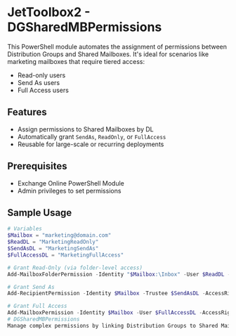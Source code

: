 # JetToolbox2 - DGSharedMBPermissions

This PowerShell module automates the assignment of permissions between Distribution Groups and Shared Mailboxes. It's ideal for scenarios like marketing mailboxes that require tiered access:

- Read-only users
- Send As users
- Full Access users

## Features

- Assign permissions to Shared Mailboxes by DL
- Automatically grant `SendAs`, `ReadOnly`, or `FullAccess`
- Reusable for large-scale or recurring deployments

## Prerequisites

- Exchange Online PowerShell Module
- Admin privileges to set permissions

## Sample Usage

```powershell
# Variables
$Mailbox = "marketing@domain.com"
$ReadDL = "MarketingReadOnly"
$SendAsDL = "MarketingSendAs"
$FullAccessDL = "MarketingFullAccess"

# Grant Read-Only (via folder-level access)
Add-MailboxFolderPermission -Identity "$Mailbox:\Inbox" -User $ReadDL -AccessRights Reviewer

# Grant Send As
Add-RecipientPermission -Identity $Mailbox -Trustee $SendAsDL -AccessRights SendAs

# Grant Full Access
Add-MailboxPermission -Identity $Mailbox -User $FullAccessDL -AccessRights FullAccess -InheritanceType All
# DGSharedMBPermissions
Manage complex permissions by linking Distribution Groups to Shared Mailboxes. This module supports layered access like Send As, Full Access, and Read-Only—ideal for Marketing or Departmental mailboxes.
